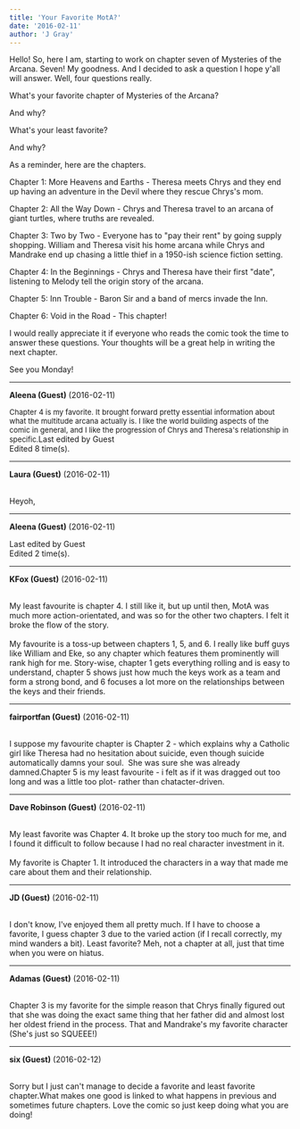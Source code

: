 ```yaml
---
title: 'Your Favorite MotA?'
date: '2016-02-11'
author: 'J Gray'
---
```


<p>Hello! So, here I am, starting to work on chapter seven of Mysteries of the Arcana. Seven! My goodness. And I decided to ask a question I hope y'all will answer. Well, four questions really.</p><p>What's your favorite chapter of Mysteries of the Arcana?</p><p>And why?</p><p>What's your least favorite?</p><p>And why?</p><p>As a reminder, here are the chapters.</p><p>Chapter 1: More Heavens and Earths - Theresa meets Chrys and they end up having an adventure in the Devil where they rescue Chrys's mom. </p><p>Chapter 2: All the Way Down - Chrys and Theresa travel to an arcana of giant turtles, where truths are revealed.</p><p>Chapter 3: Two by Two - Everyone has to "pay their rent" by going supply shopping. William and Theresa visit his home arcana while Chrys and Mandrake end up chasing a little thief in a 1950-ish science fiction setting.</p><p>Chapter 4: In the Beginnings - Chrys and Theresa have their first "date", listening to Melody tell the origin story of the arcana.</p><p>Chapter 5: Inn Trouble - Baron Sir and a band of mercs invade the Inn. </p><p>Chapter 6: Void in the Road - This chapter!</p><p>I would really appreciate it if everyone who reads the comic took the time to answer these questions. Your thoughts will be a great help in writing the next chapter.</p><p>See you Monday!</p>

---
**Aleena (Guest)** (2016-02-11)

<font size="2">Chapter 4 is my favorite. It brought forward pretty essential information about what the multitude arcana actually is. I like the world building aspects of the comic in general, and I like the progression of Chrys and Theresa's relationship in specific.</font>Last edited by Guest<br>Edited 8 time(s).

---
**Laura (Guest)** (2016-02-11)

<br> Heyoh,

---
**Aleena (Guest)** (2016-02-11)

<font size="2"></font>Last edited by Guest<br>Edited 2 time(s).

---
**KFox (Guest)** (2016-02-11)

<br> My least favourite is chapter 4. I still like it, but up until then, MotA was much more action-orientated, and was so for the other two chapters. I felt it broke the flow of the story.<br><br>My favourite is a toss-up between chapters 1, 5, and 6. I really like buff guys like William and Eke, so any chapter which features them prominently will rank high for me. Story-wise, chapter 1 gets everything rolling and is easy to understand, chapter 5 shows just how much the keys work as a team and form a strong bond, and 6 focuses a lot more on the relationships between the keys and their friends.<br>

---
**fairportfan (Guest)** (2016-02-11)

<br>I suppose my favourite chapter is Chapter 2 - which explains why a Catholic girl like Theresa had no hesitation about suicide, even though suicide automatically damns your soul. &nbsp;She was sure she was already damned.Chapter 5 is my least favourite - i felt as if it was dragged out too long and was a little too plot- rather than chatacter-driven.

---
**Dave Robinson (Guest)** (2016-02-11)

<br> My least favorite was Chapter 4. It broke up the story too much for me, and I found it difficult to follow because I had no real character investment in it.<br><br>My favorite is Chapter 1. It introduced the characters in a way that made me care about them and their relationship.<br>

---
**JD (Guest)** (2016-02-11)

<br> I don't know, I've enjoyed them all pretty much. If I have to choose a favorite, I guess chapter 3 due to the varied action (if I recall correctly, my mind wanders a bit). Least favorite? Meh, not a chapter at all, just that time when you were on hiatus.<br>

---
**Adamas (Guest)** (2016-02-11)

<br> Chapter 3 is my favorite for the simple reason that Chrys finally figured out that she was doing the exact same thing that her father did and almost lost her oldest friend in the process. That and Mandrake's my favorite character (She's just so SQUEEE!)<br>

---
**six (Guest)** (2016-02-12)

<br>Sorry but I just can't manage to decide a favorite and least favorite chapter.What makes one good is linked to what happens in previous and sometimes future chapters.&nbsp;Love the comic so just keep doing what you are doing!

